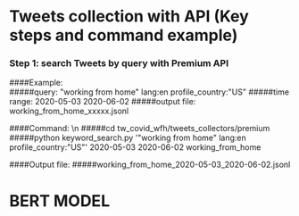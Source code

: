 
# Tweets collection with API (Key steps and command example)

### Step 1: search Tweets by query with Premium API

####Example:  
#####query: "working from home" lang:en profile_country:"US" 
#####time range: 2020-05-03 2020-06-02 
#####output file: working_from_home_xxxxx.jsonl 

####Command: \n
#####cd tw_covid_wfh/tweets_collectors/premium 
#####python keyword_search.py '"working from home" lang:en profile_country:"US"' 2020-05-03 2020-06-02 working_from_home 

####Output file: 
#####working_from_home_2020-05-03_2020-06-02.jsonl 

# BERT MODEL 
